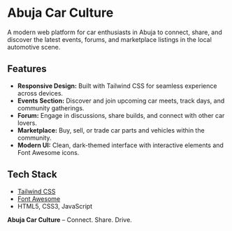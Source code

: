 # Abuja Car Culture

A modern web platform for car enthusiasts in Abuja to connect, share, and discover the latest events, forums, and marketplace listings in the local automotive scene.

## Features

- **Responsive Design:** Built with Tailwind CSS for seamless experience across devices.
- **Events Section:** Discover and join upcoming car meets, track days, and community gatherings.
- **Forum:** Engage in discussions, share builds, and connect with other car lovers.
- **Marketplace:** Buy, sell, or trade car parts and vehicles within the community.
- **Modern UI:** Clean, dark-themed interface with interactive elements and Font Awesome icons.

## Tech Stack

- [Tailwind CSS](https://tailwindcss.com/)
- [Font Awesome](https://fontawesome.com/)
- HTML5, CSS3, JavaScript



**Abuja Car Culture** – Connect. Share. Drive.

